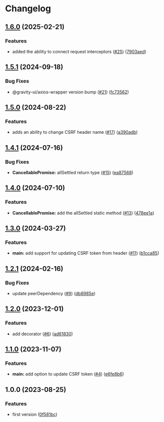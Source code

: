 # Changelog

## [1.6.0](https://github.com/gravity-ui/sdk/compare/v1.5.1...v1.6.0) (2025-02-21)


### Features

* added the ability to connect request interceptors ([#25](https://github.com/gravity-ui/sdk/issues/25)) ([7903aed](https://github.com/gravity-ui/sdk/commit/7903aed1833935f7f02b9139a3257aff7809f41a))

## [1.5.1](https://github.com/gravity-ui/sdk/compare/v1.5.0...v1.5.1) (2024-09-18)


### Bug Fixes

* @gravity-ui/axios-wrapper version bump ([#21](https://github.com/gravity-ui/sdk/issues/21)) ([fc73562](https://github.com/gravity-ui/sdk/commit/fc73562b2e4546a2658b771e4b900ddee73f043d))

## [1.5.0](https://github.com/gravity-ui/sdk/compare/v1.4.1...v1.5.0) (2024-08-22)


### Features

* adds an ability to change CSRF header name ([#17](https://github.com/gravity-ui/sdk/issues/17)) ([a390adb](https://github.com/gravity-ui/sdk/commit/a390adbb6fc59b10b236bb93c83fb340eb7fba6f))

## [1.4.1](https://github.com/gravity-ui/sdk/compare/v1.4.0...v1.4.1) (2024-07-16)


### Bug Fixes

* **CancellablePromise:** allSettled return type ([#15](https://github.com/gravity-ui/sdk/issues/15)) ([ea87568](https://github.com/gravity-ui/sdk/commit/ea875687230a93fb339f62bb4091f1f6009ba4e2))

## [1.4.0](https://github.com/gravity-ui/sdk/compare/v1.3.0...v1.4.0) (2024-07-10)


### Features

* **CancellablePromise:** add the allSettled static method ([#13](https://github.com/gravity-ui/sdk/issues/13)) ([478ee1a](https://github.com/gravity-ui/sdk/commit/478ee1aa68c7919cc78780d4cc1eba90bcfac634))

## [1.3.0](https://github.com/gravity-ui/sdk/compare/v1.2.1...v1.3.0) (2024-03-27)


### Features

* **main:** add support for updating CSRF token from header ([#11](https://github.com/gravity-ui/sdk/issues/11)) ([b1cca85](https://github.com/gravity-ui/sdk/commit/b1cca85f4835268d1a6e514264ba1d8461ee6f19))

## [1.2.1](https://github.com/gravity-ui/sdk/compare/v1.2.0...v1.2.1) (2024-02-16)


### Bug Fixes

* update peerDependency ([#9](https://github.com/gravity-ui/sdk/issues/9)) ([db8985e](https://github.com/gravity-ui/sdk/commit/db8985e20fdd62e98d7e11dd261606bf407c398f))

## [1.2.0](https://github.com/gravity-ui/sdk/compare/v1.1.0...v1.2.0) (2023-12-01)


### Features

* add decorator ([#6](https://github.com/gravity-ui/sdk/issues/6)) ([ad61830](https://github.com/gravity-ui/sdk/commit/ad618309b7eac4d2eb7cbe0c5f9e91d96b897614))

## [1.1.0](https://github.com/gravity-ui/sdk/compare/v1.0.0...v1.1.0) (2023-11-07)


### Features

* **main:** add option to update CSRF token ([#4](https://github.com/gravity-ui/sdk/issues/4)) ([e6fe8b6](https://github.com/gravity-ui/sdk/commit/e6fe8b629de4b57f8bc8f2f643ee4d8d08230b7f))

## 1.0.0 (2023-08-25)


### Features

* first version ([0f581bc](https://github.com/gravity-ui/sdk/commit/0f581bc08e1e1c6ba92731a12cd011c3a548e3b4))
